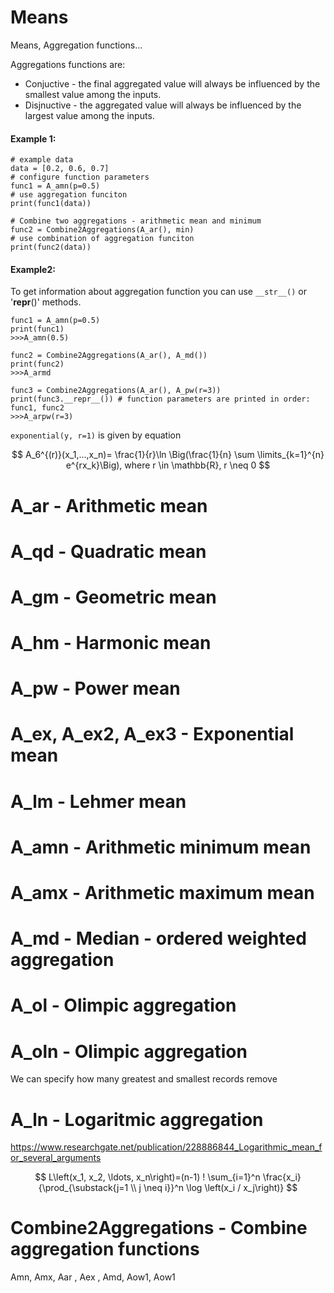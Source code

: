 # Means
Means, Aggregation functions...

Aggregations functions are:
- Conjuctive - the final aggregated value will always be influenced by the smallest value among the inputs.
- Disjnuctive - the aggregated value will always be influenced by the largest value among the inputs.

#### Example 1:

```pycon
# example data
data = [0.2, 0.6, 0.7]
# configure function parameters
func1 = A_amn(p=0.5)
# use aggregation funciton
print(func1(data))

# Combine two aggregations - arithmetic mean and minimum
func2 = Combine2Aggregations(A_ar(), min)
# use combination of aggregation funciton
print(func2(data))
```

#### Example2:
To get information about aggregation function you can use `__str__()` or '__repr__()' methods.

```pycon
func1 = A_amn(p=0.5)
print(func1)
>>>A_amn(0.5)

func2 = Combine2Aggregations(A_ar(), A_md())
print(func2)
>>>A_armd

func3 = Combine2Aggregations(A_ar(), A_pw(r=3))
print(func3.__repr__()) # function parameters are printed in order: func1, func2
>>>A_arpw(r=3)
```

`exponential(y, r=1)` is given by equation 

$$
A_6^{(r)}(x_1,...,x_n)= \frac{1}{r}\ln
    \Big(\frac{1}{n} \sum \limits_{k=1}^{n} e^{rx_k}\Big), where
    r \in \mathbb{R}, r \neq 0
$$


# A_ar - Arithmetic mean


# A_qd - Quadratic mean


# A_gm - Geometric mean


# A_hm - Harmonic mean


# A_pw - Power mean


# A_ex, A_ex2, A_ex3 - Exponential mean


# A_lm - Lehmer mean


# A_amn - Arithmetic minimum mean


# A_amx - Arithmetic maximum mean


# A_md - Median - ordered weighted aggregation


# A_ol - Olimpic aggregation

# A_oln - Olimpic aggregation
We can specify how many greatest and smallest records remove

# A_ln - Logaritmic aggregation

https://www.researchgate.net/publication/228886844_Logarithmic_mean_for_several_arguments

$$
L\left(x_1, x_2, \ldots, x_n\right)=(n-1) ! \sum_{i=1}^n \frac{x_i}{\prod_{\substack{j=1 \\ j \neq i}}^n \log \left(x_i / x_j\right)}
$$

# Combine2Aggregations - Combine aggregation functions
Amn, Amx, Aar , Aex , Amd,
Aow1, Aow1